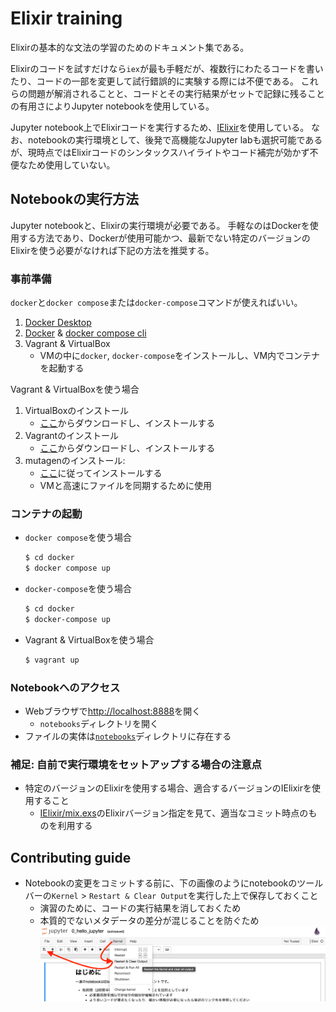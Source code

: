 # Elixir training

Elixirの基本的な文法の学習のためのドキュメント集である。

Elixirのコードを試すだけなら`iex`が最も手軽だが、複数行にわたるコードを書いたり、コードの一部を変更して試行錯誤的に実験する際には不便である。
これらの問題が解消されることと、コードとその実行結果がセットで記録に残ることの有用さによりJupyter notebookを使用している。

Jupyter notebook上でElixirコードを実行するため、[IElixir](https://github.com/pprzetacznik/IElixir)を使用している。
なお、notebookの実行環境として、後発で高機能なJupyter labも選択可能であるが、現時点ではElixirコードのシンタックスハイライトやコード補完が効かず不便なため使用していない。

## Notebookの実行方法

Jupyter notebookと、Elixirの実行環境が必要である。
手軽なのはDockerを使用する方法であり、Dockerが使用可能かつ、最新でない特定のバージョンのElixirを使う必要がなければ下記の方法を推奨する。

### 事前準備

`docker`と`docker compose`または`docker-compose`コマンドが使えればいい。

1. [Docker Desktop](https://www.docker.com/products/docker-desktop)
2. [Docker](https://www.docker.com/) & [docker compose cli](https://github.com/docker/compose-cli)
3. Vagrant & VirtualBox
    - VMの中に`docker`, `docker-compose`をインストールし、VM内でコンテナを起動する

Vagrant & VirtualBoxを使う場合
1. VirtualBoxのインストール
    - [ここ](https://www.virtualbox.org/wiki/Downloads)からダウンロードし、インストールする
2. Vagrantのインストール
    - [ここ](https://www.vagrantup.com/downloads)からダウンロードし、インストールする
3. mutagenのインストール:
    - [ここ](https://mutagen.io/documentation/introduction/installation)に従ってインストールする
    - VMと高速にファイルを同期するために使用

### コンテナの起動

- `docker compose`を使う場合
  ```sh
  $ cd docker
  $ docker compose up
  ```
- `docker-compose`を使う場合
  ```sh
  $ cd docker
  $ docker-compose up
  ```
- Vagrant & VirtualBoxを使う場合
  ```sh
  $ vagrant up
  ```
### Notebookへのアクセス

- Webブラウザで[http://localhost:8888](http://localhost:8888)を開く
  - `notebooks`ディレクトリを開く
- ファイルの実体は[`notebooks`](./notebooks)ディレクトリに存在する

### 補足: 自前で実行環境をセットアップする場合の注意点

- 特定のバージョンのElixirを使用する場合、適合するバージョンのIElixirを使用すること
  - [IElixir/mix.exs](https://github.com/pprzetacznik/IElixir/blob/master/mix.exs)のElixirバージョン指定を見て、適当なコミット時点のものを利用する

## Contributing guide

- Notebookの変更をコミットする前に、下の画像のようにnotebookのツールバーの`Kernel` > `Restart & Clear Output`を実行した上で保存しておくこと
  - 演習のために、コードの実行結果を消しておくため
  - 本質的でないメタデータの差分が混じることを防ぐため
  ![todo before commit](todo_before_commit.png)

